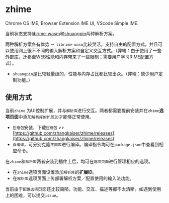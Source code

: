 # zhime
Chrome OS IME, Browser Extension IME UI, VScode Simple IME.

当前状态支持[librime-wasm](https://github.com/zhangkaiser/librime-wasm)和[shuangpin](https://github.com/zhangkaiser/chromeos-shuangpin-ime)两种解析方案。

两种解析方案各有优势
－ `librime-wasm`比较灵活，支持自由的配置方式，并且可以使用网上很不不同的输入解析方案和自定义交互方式。（弊端：由于使用了一些外部库，迁移至WEB性能和内存带来了一些限制；需要用户学习RIME配置方式）。
- `shuangpin`是比较轻量级的，性能与内存占比都比较出众。（弊端：缺少用户定制功能。）


## 使用方式

当前`zhime` 为UI控制扩展，并与`解析库`进行交互。两者都需要提前安装并在`zhime`**选项页面**中添加`解析库的扩展ID`才能够正常使用。

- `压缩包`安装，下载`压缩包` >> [https://github.com/zhangkaiser/zhime/releases](https://github.com/zhangkaiser/zhime/releases)
- `自编译`，可分别克隆`不同库`进行编译。编译指令均可在`package.json`中查看到相应命令。


在`zhime`和`解析库`两者安装到插件上后，均可在`选项页面`进行管理相应的选项。
- 在`zhime`选项页面设置添加`解析库`的**扩展ID**。
- 在`解析库`选项页面上传部署解析方案／配置使用的输入法功能。

当前由于`配置选项`页面还比较简陋，功能、交互、描述等都不太清晰。如遇到使用上的困难，可以提交`issue`。
